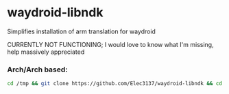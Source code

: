 # waydroid-libndk

Simplifies installation of arm translation for waydroid

CURRENTLY NOT FUNCTIONING; I would love to know what I'm missing, help massively appreciated
### Arch/Arch based:
```sh
cd /tmp && git clone https://github.com/Elec3137/waydroid-libndk && cd ./waydroid-libndk && makepkg -si
```
